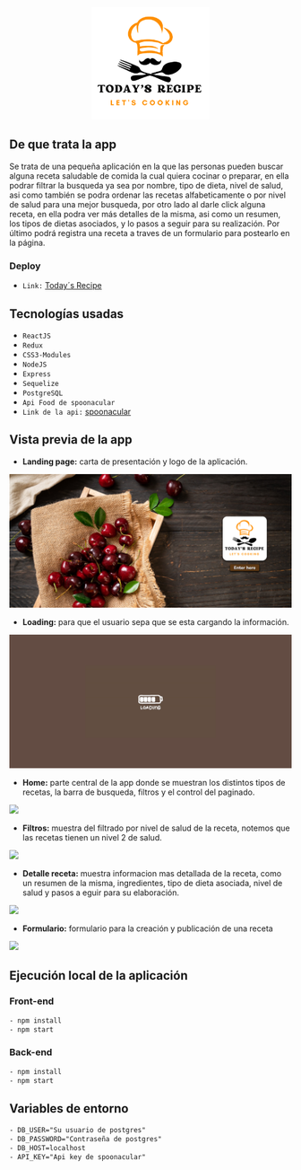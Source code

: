 <p align="center">
  <img height="200" src="https://github.com/fernando8alvarez/My-PI-Food/blob/main/client/src/components/image/Logo.png" />
</p>

## De que trata la app

Se trata de una pequeña aplicación en la que las personas pueden buscar alguna receta saludable de comida la cual quiera cocinar o preparar, en ella podrar filtrar la busqueda ya sea por nombre, tipo de dieta, nivel de salud, asi como también se podra ordenar las recetas alfabeticamente o por nivel de salud para una mejor busqueda, por otro lado al darle click alguna receta, en ella podra ver más detalles de la misma, asi como un resumen, los tipos de dietas asociados, y lo pasos a seguir para su realización. Por último podrá registra una receta a traves de un formulario para postearlo en la página.

### Deploy

- `Link:` [Today´s Recipe](https://todays-recipe.vercel.app/)

## Tecnologías usadas

- `ReactJS` 
- `Redux`
- `CSS3-Modules` 
- `NodeJS`
- `Express`
- `Sequelize` 
- `PostgreSQL` 
- `Api Food de spoonacular` 
- `Link de la api:` [spoonacular](https://spoonacular.com/food-api)

## Vista previa de la app

- **Landing page:** carta de presentación y logo de la aplicación.

<img src="https://github.com/fernando8alvarez/My-PI-Food/blob/main/landingpage-food.png" />

- **Loading:** para que el usuario sepa que se esta cargando la información.

<img src="https://github.com/fernando8alvarez/My-PI-Food/blob/main/1667960726467.png" />

- **Home:** parte central de la app donde se muestran los distintos tipos de recetas, la barra de busqueda, filtros y el control del paginado.

<img src="https://github.com/fernando8alvarez/My-PI-Food/blob/main/1667960536516.png" />

- **Filtros:** muestra del filtrado por nivel de salud de la receta, notemos que las recetas tienen un nivel 2 de salud.

<img src="https://github.com/fernando8alvarez/My-PI-Food/blob/main/1667960582617.png" />

- **Detalle receta:** muestra informacion mas detallada de la receta, como un resumen de la misma, ingredientes, tipo de dieta asociada, nivel de salud y pasos a eguir para su elaboración.

<img src="https://github.com/fernando8alvarez/My-PI-Food/blob/main/1667962750560.png" />

- **Formulario:** formulario para la creación y publicación de una receta

<img src="https://github.com/fernando8alvarez/My-PI-Food/blob/main/formulario.png" />

## Ejecución local de la aplicación

### Front-end
```
- npm install
- npm start
```
### Back-end
```
- npm install
- npm start
```
## Variables de entorno
```
- DB_USER="Su usuario de postgres"
- DB_PASSWORD="Contraseña de postgres"
- DB_HOST=localhost
- API_KEY="Api key de spoonacular"
```



